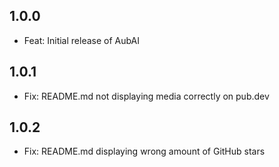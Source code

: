## 1.0.0

* Feat: Initial release of AubAI

## 1.0.1

* Fix: README.md not displaying media correctly on pub.dev

## 1.0.2

* Fix: README.md displaying wrong amount of GitHub stars
